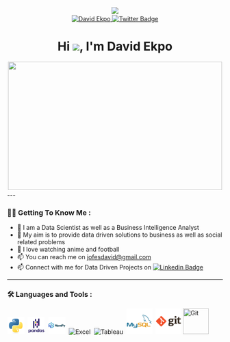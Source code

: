 <div id="header" align="center">
    <img src = "https://media.giphy.com/media/jdPMeyv9rn0hZHh8n9/giphy.gif", width = "300">
</div>
<div id="badges" align="center">
  
  <a href="https://www.linkedin.com/in/david-ekpo-4b553718a/">
      <img src="https://img.shields.io/badge/David Ekpo-blue?style=for-the-badge&logo=linkedin&logoColor=white" alt="David Ekpo"/>
  </a>
  <a href="https://twitter.com/DavidEk60740552">
    <img src="https://img.shields.io/badge/EkpoDavid20-blue?style=for-the-badge&logo=twitter&logoColor=white" alt="Twitter Badge"/>
  </a>
</div>
<h1 align = "center">
  Hi
  <img src="https://media.giphy.com/media/hvRJCLFzcasrR4ia7z/giphy.gif" width="20px"/>,
  I'm David Ekpo
</h1>
<div align="center">
  <img src="https://camo.githubusercontent.com/8bf6f6d78abc81fcf9c49f10649423e73ea44bc248e83aaae8759d401c829a84/68747470733a2f2f70687973696373677572756b756c2e66696c65732e776f726470726573732e636f6d2f323031392f30322f6368617261637465722d312e676966" width="500" height="300"/>
</div>
---

### :man_technologist: Getting To Know Me :
- 👀 I am a Data Scientist as well as a Business Intelligence Analyst
- 💞️ My aim is to provide data driven solutions to business as well as social related problems
- :telescope: I love watching anime and football
- 📫 You can reach me on jofesdavid@gmail.com
- :mailbox: Connect with me for Data Driven Projects on   [![Linkedin Badge](https://img.shields.io/badge/-David-blue?style=flat&logo=Linkedin&logoColor=white)](https://www.linkedin.com/in/david-ekpo-4b553718a/)

---

### :hammer_and_wrench: Languages and Tools :

<div>
  <img src="https://raw.githubusercontent.com/devicons/devicon/1119b9f84c0290e0f0b38982099a2bd027a48bf1/icons/python/python-original.svg" title="Python" alt="Python" width="40" height="40"/>&nbsp;
  <img src="https://raw.githubusercontent.com/devicons/devicon/1119b9f84c0290e0f0b38982099a2bd027a48bf1/icons/pandas/pandas-original-wordmark.svg" title="Pandas" alt="Pandas" width="40" height="40"/>&nbsp;
  <img src="https://raw.githubusercontent.com/devicons/devicon/1119b9f84c0290e0f0b38982099a2bd027a48bf1/icons/numpy/numpy-original-wordmark.svg" title="Numpy" alt="Numpy" width="40" height="40"/>&nbsp;
  <img src="https://upload.wikimedia.org/wikipedia/commons/thumb/3/34/Microsoft_Office_Excel_%282019%E2%80%93present%29.svg/826px-Microsoft_Office_Excel_%282019%E2%80%93present%29.svg.png" title="Excel" alt="Excel" width="60" height="60"/>&nbsp;
  <img src="https://thumbnail.imgbin.com/20/18/9/imgbin-tableau-software-computer-software-logo-business-intelligence-software-business-partner-rWGwziFWaMK3mvh4AyBMJvSq2_t.jpg" title="Tableau" alt="Tableau" width="60" height="60"/>&nbsp;
  <img src="https://github.com/devicons/devicon/blob/master/icons/mysql/mysql-original-wordmark.svg" title="MySQL"  alt="MySQL" width="60" height="60"/>&nbsp;
  <img src="https://github.com/devicons/devicon/blob/master/icons/git/git-original-wordmark.svg" title="Git" **alt="Git" width="60" height="60"/>
  <img src="https://camo.githubusercontent.com/109927a15915074d15313889468aa9aa688de3b9e38cc4359a01f665d351114e/68747470733a2f2f6d6174706c6f746c69622e6f72672f5f7374617469632f6c6f676f322e737667" title="Git" **alt="Git" width="60" height="60"/>
</div>
<!---
david4129/david4129 is a ✨ special ✨ repository because its `README.md` (this file) appears on your GitHub profile.
You can click the Preview link to take a look at your changes.
--->
